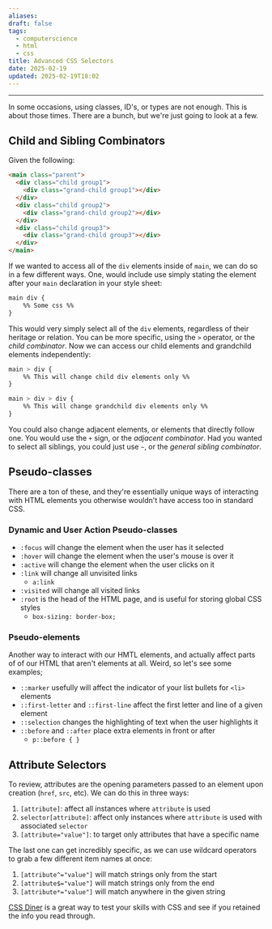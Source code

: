 ```yaml
---
aliases: 
draft: false
tags:
  - computerscience
  - html
  - css
title: Advanced CSS Selectors
date: 2025-02-19
updated: 2025-02-19T18:02
---
```


-------------------------------------------------------------------------------

In some occasions, using classes, ID's, or types are not enough. This is about those times. There are a bunch, but we're just going to look at a few.

## Child and Sibling Combinators

Given the following:

```html
<main class="parent">
  <div class="child group1">
    <div class="grand-child group1"></div>
  </div>
  <div class="child group2">
    <div class="grand-child group2"></div>
  </div>
  <div class="child group3">
    <div class="grand-child group3"></div>
  </div>
</main>
```
<main class="parent">
  <div class="child group1">
    <div class="grand-child group1"></div>
  </div>
  <div class="child group2">
    <div class="grand-child group2"></div>
  </div>
  <div class="child group3">
    <div class="grand-child group3"></div>
  </div>
</main>

If we wanted to access all of the `div` elements inside of `main`, we can do so in a few different ways. One, would include use simply stating the element after your `main` declaration in your style sheet:

```css
main div {
	%% Some css %%
}
```

This would very simply select all of the `div` elements, regardless of their heritage or relation. You can be more specific, using the `>` operator, or the *child combinator*. Now we can access our child elements and grandchild elements independently:

```css
main > div {
	%% This will change child div elements only %%
}

main > div > div {
	%% This will change grandchild div elements only %%
}
```

You could also change adjacent elements, or elements that directly follow one. You would use the `+` sign, or the *adjacent combinator*. Had you wanted to select all siblings, you could just use `~`, or the *general sibling combinator*.


## Pseudo-classes

There are a ton of these, and they're essentially unique ways of interacting with HTML elements you otherwise wouldn't have access too in standard CSS. 

### Dynamic and User Action Pseudo-classes

- `:focus` will change the element when the user has it selected 
- `:hover` will change the element when the user's mouse is over it
- `:active` will change the element when the user clicks on it
- `:link` will change all unvisited links
	- `a:link`
- `:visited` will change all visited links
- `:root` is the head of the HTML page, and is useful for storing global CSS styles
	- `box-sizing: border-box;`


### Pseudo-elements

Another way to interact with our HMTL elements, and actually affect parts of of our HTML that aren't elements at all. Weird, so let's see some examples;

- `::marker` usefully will affect the indicator of your list bullets for `<li>` elements
- `::first-letter` and `::first-line` affect the first letter and line of a given element
- `::selection` changes the highlighting of text when the user highlights it
- `::before` and `::after` place extra elements in front or after
	- `p::before { }`

## Attribute Selectors

To review, attributes are the opening parameters passed to an element upon creation (`href`, `src`, etc). We can do this in three ways:

1. `[attribute]`: affect all instances where `attribute` is used
2. `selector[attribute]`: affect only instances where `attribute` is used with associated `selector`
3. `[attribute="value"]`: to target only attributes that have a specific name


The last one can get incredibly specific, as we can use wildcard operators to grab a few different item names at once:

1. `[attribute^="value"]` will match strings only from the start
2. `[attribute$="value"]` will match strings only from the end
3. `[attribute*="value"]` will match anywhere in the given string

[CSS Diner](https://flukeout.github.io/) is a great way to test your skills with CSS and see if you retained the info you read through.
